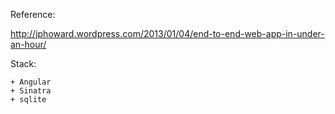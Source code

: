 Reference:

http://jphoward.wordpress.com/2013/01/04/end-to-end-web-app-in-under-an-hour/

Stack:

    + Angular
    + Sinatra
    + sqlite

